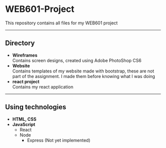 # WEB601-Project
This repository contains all files for my WEB601 project

---
## Directory
- <b>Wireframes</b>
  <br>Contains screen designs, created using Adobe PhotoShop CS6
- <b>Website</b>
  <br>Contains templates of my website made with bootstrap, these are not part of the assignment. I made them before knowing      what I was doing
- <b>react project</b>
  <br>Contains my react application
---
## Using technologies 
- <b>HTML, CSS</b>
- <b>JavaScript</b>
  - React
  - Node
    - Express (Not yet implemented)
  
